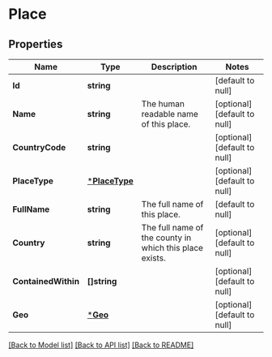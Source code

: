 # Place

## Properties
Name | Type | Description | Notes
------------ | ------------- | ------------- | -------------
**Id** | **string** |  | [default to null]
**Name** | **string** | The human readable name of this place. | [optional] [default to null]
**CountryCode** | **string** |  | [optional] [default to null]
**PlaceType** | [***PlaceType**](PlaceType.md) |  | [optional] [default to null]
**FullName** | **string** | The full name of this place. | [default to null]
**Country** | **string** | The full name of the county in which this place exists. | [optional] [default to null]
**ContainedWithin** | **[]string** |  | [optional] [default to null]
**Geo** | [***Geo**](Geo.md) |  | [optional] [default to null]

[[Back to Model list]](../README.md#documentation-for-models) [[Back to API list]](../README.md#documentation-for-api-endpoints) [[Back to README]](../README.md)

